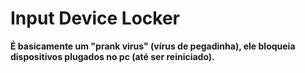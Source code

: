 # Input Device Locker
**É basicamente um "prank virus" (vírus de pegadinha), ele bloqueia dispositivos plugados no pc (até ser reiniciado).**
